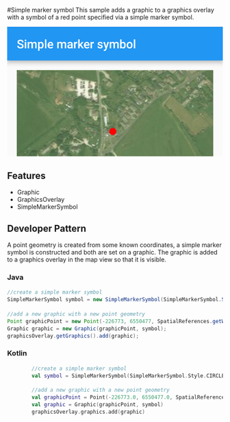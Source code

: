 #Simple marker symbol
This sample adds a graphic to a graphics overlay with a symbol of a red point specified via a simple marker symbol.

![Simple Marker Symbol app screenshot](simple-marker-symbol.png)

## Features
- Graphic
- GraphicsOverlay
- SimpleMarkerSymbol

## Developer Pattern
A point geometry is created from some known coordinates, a simple marker symbol is constructed and both are set on a graphic. The graphic is added to a graphics overlay in the map view so that it is visible.

### Java
```java
//create a simple marker symbol
SimpleMarkerSymbol symbol = new SimpleMarkerSymbol(SimpleMarkerSymbol.Style.CIRCLE, Color.RED, 12); //size 12, style of circle

//add a new graphic with a new point geometry
Point graphicPoint = new Point(-226773, 6550477, SpatialReferences.getWebMercator());
Graphic graphic = new Graphic(graphicPoint, symbol);
graphicsOverlay.getGraphics().add(graphic);
```

### Kotlin
```kotlin
        //create a simple marker symbol
        val symbol = SimpleMarkerSymbol(SimpleMarkerSymbol.Style.CIRCLE, Color.RED, 12f) //size 12, style of circle

        //add a new graphic with a new point geometry
        val graphicPoint = Point(-226773.0, 6550477.0, SpatialReferences.getWebMercator())
        val graphic = Graphic(graphicPoint, symbol)
        graphicsOverlay.graphics.add(graphic)
```